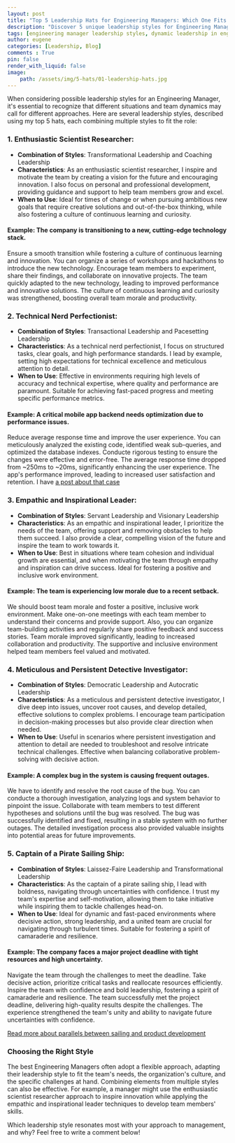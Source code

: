 ```yaml
---
layout: post
title: "Top 5 Leadership Hats for Engineering Managers: Which One Fits You?"
description: "Discover 5 unique leadership styles for Engineering Managers, from scientist to pirate captain. Learn how versatile leadership drives innovation, team cohesion, and technical excellence."
tags: [engineering manager leadership styles, dynamic leadership in engineering, versatile engineering management, transformational leadership, technical nerd perfectionist, empathic inspirational leader, detective investigator leadership, pirate captain leadership, creative engineering management, innovative team leadership, effective engineering leadership, flexible management approaches, leadership hats for engineers, engineering team management, leadership in tech]
author: eugene
categories: [Leadership, Blog]
comments : True
pin: false
render_with_liquid: false
image:
    path: /assets/img/5-hats/01-leadership-hats.jpg
---
```

When considering possible leadership styles for an Engineering Manager, it's essential to recognize that different situations and team dynamics may call for different approaches. Here are several leadership styles, described using my top 5 hats, each combining multiple styles to fit the role:

### 1. Enthusiastic Scientist Researcher:
- **Combination of Styles**: Transformational Leadership and Coaching Leadership
- **Characteristics**: As an enthusiastic scientist researcher, I inspire and motivate the team by creating a vision for the future and encouraging innovation. I also focus on personal and professional development, providing guidance and support to help team members grow and excel.
- **When to Use**: Ideal for times of change or when pursuing ambitious new goals that require creative solutions and out-of-the-box thinking, while also fostering a culture of continuous learning and curiosity.

#### Example: The company is transitioning to a new, cutting-edge technology stack.
Ensure a smooth transition while fostering a culture of continuous learning and innovation.
You can organize a series of workshops and hackathons to introduce the new technology. Encourage team members to experiment, share their findings, and collaborate on innovative projects.
The team quickly adapted to the new technology, leading to improved performance and innovative solutions. The culture of continuous learning and curiosity was strengthened, boosting overall team morale and productivity.

### 2. Technical Nerd Perfectionist:
- **Combination of Styles**: Transactional Leadership and Pacesetting Leadership
- **Characteristics**: As a technical nerd perfectionist, I focus on structured tasks, clear goals, and high performance standards. I lead by example, setting high expectations for technical excellence and meticulous attention to detail.
- **When to Use**: Effective in environments requiring high levels of accuracy and technical expertise, where quality and performance are paramount. Suitable for achieving fast-paced progress and meeting specific performance metrics.

#### Example: A critical mobile app backend needs optimization due to performance issues.
Reduce average response time and improve the user experience.
You can meticulously analyzed the existing code, identified weak sub-queries, and optimized the database indexes. Conducte rigorous testing to ensure the changes were effective and error-free.
The average response time dropped from ~250ms to ~20ms, significantly enhancing the user experience. The app's performance improved, leading to increased user satisfaction and retention. I have [a post about that case](/posts/sql-optimization-or-criminal-tracking/)

### 3. Empathic and Inspirational Leader:
- **Combination of Styles**: Servant Leadership and Visionary Leadership
- **Characteristics**: As an empathic and inspirational leader, I prioritize the needs of the team, offering support and removing obstacles to help them succeed. I also provide a clear, compelling vision of the future and inspire the team to work towards it.
- **When to Use**: Best in situations where team cohesion and individual growth are essential, and when motivating the team through empathy and inspiration can drive success. Ideal for fostering a positive and inclusive work environment.

#### Example: The team is experiencing low morale due to a recent setback.
We should boost team morale and foster a positive, inclusive work environment.
Make one-on-one meetings with each team member to understand their concerns and provide support. Also, you can organize team-building activities and regularly share positive feedback and success stories.
Team morale improved significantly, leading to increased collaboration and productivity. The supportive and inclusive environment helped team members feel valued and motivated.

### 4. Meticulous and Persistent Detective Investigator:
- **Combination of Styles**: Democratic Leadership and Autocratic Leadership
- **Characteristics**: As a meticulous and persistent detective investigator, I dive deep into issues, uncover root causes, and develop detailed, effective solutions to complex problems. I encourage team participation in decision-making processes but also provide clear direction when needed.
- **When to Use**: Useful in scenarios where persistent investigation and attention to detail are needed to troubleshoot and resolve intricate technical challenges. Effective when balancing collaborative problem-solving with decisive action.

#### Example: A complex bug in the system is causing frequent outages.
We have to identify and resolve the root cause of the bug.
You can conducte a thorough investigation, analyzing logs and system behavior to pinpoint the issue. Collaborate with team members to test different hypotheses and solutions until the bug was resolved.
The bug was successfully identified and fixed, resulting in a stable system with no further outages. The detailed investigation process also provided valuable insights into potential areas for future improvements.

### 5. Captain of a Pirate Sailing Ship:
- **Combination of Styles**: Laissez-Faire Leadership and Transformational Leadership
- **Characteristics**: As the captain of a pirate sailing ship, I lead with boldness, navigating through uncertainties with confidence. I trust my team's expertise and self-motivation, allowing them to take initiative while inspiring them to tackle challenges head-on.
- **When to Use**: Ideal for dynamic and fast-paced environments where decisive action, strong leadership, and a united team are crucial for navigating through turbulent times. Suitable for fostering a spirit of camaraderie and resilience.

#### Example: The company faces a major project deadline with tight resources and high uncertainty.
Navigate the team through the challenges to meet the deadline.
Take decisive action, prioritize critical tasks and reallocate resources efficiently. Inspire the team with confidence and bold leadership, fostering a spirit of camaraderie and resilience.
The team successfully met the project deadline, delivering high-quality results despite the challenges. The experience strengthened the team's unity and ability to navigate future uncertainties with confidence.

[Read more about parallels between sailing and product development](/posts/sailing-through-product-development/)

### Choosing the Right Style
The best Engineering Managers often adopt a flexible approach, adapting their leadership style to fit the team's needs, the organization's culture, and the specific challenges at hand. Combining elements from multiple styles can also be effective. For example, a manager might use the enthusiastic scientist researcher approach to inspire innovation while applying the empathic and inspirational leader techniques to develop team members' skills.

Which leadership style resonates most with your approach to management, and why? Feel free to write a comment below!